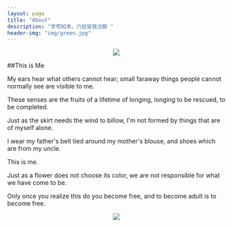 ```yaml
---
layout: page
title: "About"
description: "学苟知本，六经皆我注脚 "
header-img: "img/green.jpg"
---
```



<center>
    <p><img src="http://7xlfkx.com1.z0.glb.clouddn.com/white2.jpg" align="center"></p>
</center>

##This is Me


My ears hear what others cannot hear; small faraway things people cannot normally see are visible to me. 

These senses are the fruits of a lifetime of longing, longing to be rescued, to be completed. 

Just as the skirt needs the wind to billow, I'm not formed by things that are of myself alone. 

I wear my father's belt tied around my mother's blouse, and shoes which are from my uncle. 

This is me. 

Just as a flower does not choose its color, we are not responsible for what we have come to be. 

Only once you realize this do you become free, and to become adult is to become free.

<center>
    <p><img src="http://i173.photobucket.com/albums/w63/cnfeat/2015-08-29-2_zpsqj7po8eo.png" align="center"></p>
</center>






